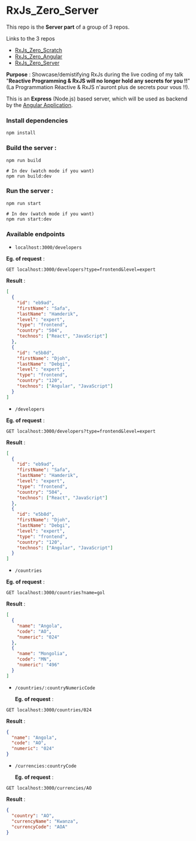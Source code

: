 # RxJs_Zero_Server

This repo is the **Server part** of a group of 3 repos.

Links to the 3 repos

- [RxJs_Zero_Scratch](https://github.com/rblmdst/RxJs_Zero_Scratch)
- [RxJs_Zero_Angular](https://github.com/rblmdst/RxJs_Zero_Angular)
- [RxJs_Zero_Server](https://github.com/rblmdst/RxJs_Zero_Server)

**Purpose** : Showcase/demistifying RxJs during the live coding of my talk "**Reactive Programming & RxJS will no longer hold any secrets for you !!**" (La Programmation Réactive & RxJS n'auront plus de secrets pour vous !!).

This is an **Express** (Node.js) based server, which will be used as backend by the [Angular Application](https://github.com/rblmdst/RxJs_Zero_Angular).

### Install dependencies

```
npm install
```

### Build the server :

```
npm run build

# In dev (watch mode if you want)
npm run build:dev
```

### Run the server :

```
npm run start

# In dev (watch mode if you want)
npm run start:dev
```

### Available endpoints

- `localhost:3000/developers`

**Eg. of request** :

```
GET localhost:3000/developers?type=frontend&level=expert
```

**Result** :

```json
[
  {
    "id": "eb9ad",
    "firstName": "Safa",
    "lastName": "Hamderik",
    "level": "expert",
    "type": "frontend",
    "country": "504",
    "technos": ["React", "JavaScript"]
  },
  {
    "id": "e5b8d",
    "firstName": "Djoh",
    "lastName": "Debgi",
    "level": "expert",
    "type": "frontend",
    "country": "120",
    "technos": ["Angular", "JavaScript"]
  }
]
```

- `/developers`

**Eg. of request** :

```
GET localhost:3000/developers?type=frontend&level=expert
```

**Result** :

```json
[
  {
    "id": "eb9ad",
    "firstName": "Safa",
    "lastName": "Hamderik",
    "level": "expert",
    "type": "frontend",
    "country": "504",
    "technos": ["React", "JavaScript"]
  },
  {
    "id": "e5b8d",
    "firstName": "Djoh",
    "lastName": "Debgi",
    "level": "expert",
    "type": "frontend",
    "country": "120",
    "technos": ["Angular", "JavaScript"]
  }
]
```

- `/countries`

**Eg. of request** :

```
GET localhost:3000/countries?name=gol
```

**Result** :

```json
[
  {
    "name": "Angola",
    "code": "AO",
    "numeric": "024"
  },
  {
    "name": "Mongolia",
    "code": "MN",
    "numeric": "496"
  }
]
```

- `/countries/:countryNumericCode`

  **Eg. of request** :

```
GET localhost:3000/countries/024
```

**Result** :

```json
{
  "name": "Angola",
  "code": "AO",
  "numeric": "024"
}
```

- `/currencies:countryCode`

  **Eg. of request** :

```
GET localhost:3000/currencies/AO
```

**Result** :

```json
{
  "country": "AO",
  "currencyName": "Kwanza",
  "currencyCode": "AOA"
}
```
